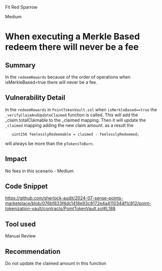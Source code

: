 Fit Red Sparrow

Medium

# When executing a Merkle Based redeem there will never be a fee

## Summary
In the `redeemRewards` because of the order of operations when isMerkleBased=true there will never be a fee.
## Vulnerability Detail
In the `redeemRewards` in `PointTokenVault.sol` when `isMerkleBased==true` the` _verifyClaimAndUpdateClaimed` function is called. This will add the _claim.totalClaimable to the _claimed mapping. Then it will update the `_claimed` mapping adding the new claim amount. as a result the 
```solidity
   uint256 feelesslyRedeemable = claimed - feelesslyRedeemed;
``` 
will always be more than the `pTokensToBurn`.
## Impact
No fees in this scenario - Medium
## Code Snippet
https://github.com/sherlock-audit/2024-07-sense-points-marketplace/blob/076bf833f4dc1418e93c8172e4a4110344f1c812/point-tokenization-vault/contracts/PointTokenVault.sol#L188
## Tool used

Manual Review

## Recommendation
Do not update the claimed amount in this function